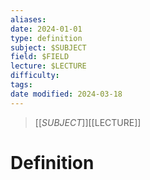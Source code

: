 ```yaml
---
aliases:
date: 2024-01-01
type: definition
subject: $SUBJECT
field: $FIELD
lecture: $LECTURE
difficulty:
tags:
date modified: 2024-03-18
---
```


> [[$SUBJECT]]
> [[$LECTURE]]

# Definition

